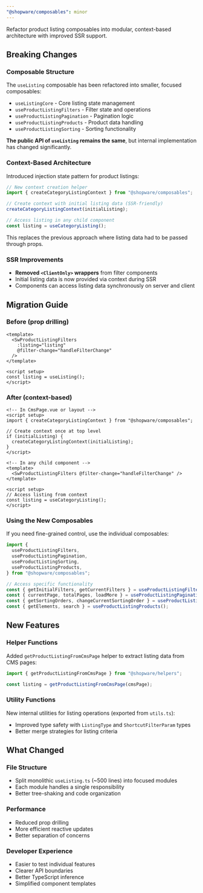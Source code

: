 ```yaml
---
"@shopware/composables": minor
---
```


Refactor product listing composables into modular, context-based architecture with improved SSR support.

## Breaking Changes

### Composable Structure

The `useListing` composable has been refactored into smaller, focused composables:

- `useListingCore` - Core listing state management
- `useProductListingFilters` - Filter state and operations
- `useProductListingPagination` - Pagination logic
- `useProductListingProducts` - Product data handling
- `useProductListingSorting` - Sorting functionality

**The public API of `useListing` remains the same**, but internal implementation has changed significantly.

### Context-Based Architecture

Introduced injection state pattern for product listings:

```ts
// New context creation helper
import { createCategoryListingContext } from "@shopware/composables";

// Create context with initial listing data (SSR-friendly)
createCategoryListingContext(initialListing);

// Access listing in any child component
const listing = useCategoryListing();
```

This replaces the previous approach where listing data had to be passed through props.

### SSR Improvements

- **Removed `<ClientOnly>` wrappers** from filter components
- Initial listing data is now provided via context during SSR
- Components can access listing data synchronously on server and client

## Migration Guide

### Before (prop drilling)

```vue
<template>
  <SwProductListingFilters
    :listing="listing"
    @filter-change="handleFilterChange"
  />
</template>

<script setup>
const listing = useListing();
</script>
```

### After (context-based)

```vue
<!-- In CmsPage.vue or layout -->
<script setup>
import { createCategoryListingContext } from "@shopware/composables";

// Create context once at top level
if (initialListing) {
  createCategoryListingContext(initialListing);
}
</script>

<!-- In any child component -->
<template>
  <SwProductListingFilters @filter-change="handleFilterChange" />
</template>

<script setup>
// Access listing from context
const listing = useCategoryListing();
</script>
```

### Using the New Composables

If you need fine-grained control, use the individual composables:

```ts
import {
  useProductListingFilters,
  useProductListingPagination,
  useProductListingSorting,
  useProductListingProducts,
} from "@shopware/composables";

// Access specific functionality
const { getInitialFilters, getCurrentFilters } = useProductListingFilters();
const { currentPage, totalPages, loadMore } = useProductListingPagination();
const { getSortingOrders, changeCurrentSortingOrder } = useProductListingSorting();
const { getElements, search } = useProductListingProducts();
```

## New Features

### Helper Functions

Added `getProductListingFromCmsPage` helper to extract listing data from CMS pages:

```ts
import { getProductListingFromCmsPage } from "@shopware/helpers";

const listing = getProductListingFromCmsPage(cmsPage);
```

### Utility Functions

New internal utilities for listing operations (exported from `utils.ts`):
- Improved type safety with `ListingType` and `ShortcutFilterParam` types
- Better merge strategies for listing criteria

## What Changed

### File Structure
- Split monolithic `useListing.ts` (~500 lines) into focused modules
- Each module handles a single responsibility
- Better tree-shaking and code organization

### Performance
- Reduced prop drilling
- More efficient reactive updates
- Better separation of concerns

### Developer Experience
- Easier to test individual features
- Clearer API boundaries
- Better TypeScript inference
- Simplified component templates
